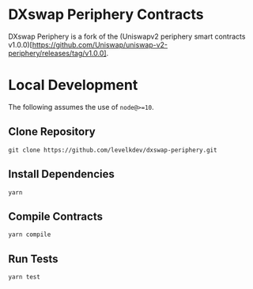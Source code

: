 # DXswap Periphery Contracts

DXswap Periphery is a fork of the (Uniswapv2 periphery smart contracts v1.0.0)[https://github.com/Uniswap/uniswap-v2-periphery/releases/tag/v1.0.0].

# Local Development

The following assumes the use of `node@>=10`.

## Clone Repository

`git clone https://github.com/levelkdev/dxswap-periphery.git`

## Install Dependencies

`yarn`

## Compile Contracts

`yarn compile`

## Run Tests

`yarn test`
